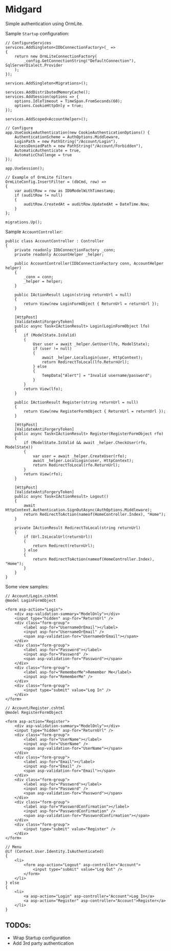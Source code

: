 # Midgard

Simple authentication using OrmLite.

Sample `Startup` configuration:

	// ConfigureServices
	services.AddSingleton<IDbConnectionFactory>(_ =>
	{
		return new OrmLiteConnectionFactory(
			_config.GetConnectionString("DefaultConnection"), SqlServerDialect.Provider
		);
	});

	services.AddSingleton<Migrations>();

	services.AddDistributedMemoryCache();
	services.AddSession(options => {
		options.IdleTimeout = TimeSpan.FromSeconds(60);
		options.CookieHttpOnly = true;
	});

	services.AddScoped<AccountHelper>();

	// Configure
	app.UseCookieAuthentication(new CookieAuthenticationOptions() {
		AuthenticationScheme = AuthOptions.Middleware,
		LoginPath = new PathString("/Account/Login"),
		AccessDeniedPath = new PathString("/Account/Forbidden"),
		AutomaticAuthenticate = true,
		AutomaticChallenge = true
	});

	app.UseSession();

	// Example of OrmLite filters
	OrmLiteConfig.InsertFilter = (dbCmd, row) =>
	{
		var auditRow = row as IDbModelWithTimestamp;
		if (auditRow != null)
		{
			auditRow.CreatedAt = auditRow.UpdatedAt = DateTime.Now;
		}
	};

	migrations.Up();

Sample `AccountController`:

    public class AccountController : Controller
    {
        private readonly IDbConnectionFactory _conn;
        private readonly AccountHelper _helper;

        public AccountController(IDbConnectionFactory conn, AccountHelper helper)
        {
            _conn = conn;
            _helper = helper;
        }

        public IActionResult Login(string returnUrl = null)
        {
            return View(new LoginFormObject { ReturnUrl = returnUrl });
        }

        [HttpPost]
        [ValidateAntiForgeryToken]
        public async Task<IActionResult> Login(LoginFormObject lfo)
        {
            if (ModelState.IsValid)
            {
                User user = await _helper.GetUser(lfo, ModelState);
                if (user != null)
                {
                    await _helper.LocalLogin(user, HttpContext);
                    return RedirectToLocal(lfo.ReturnUrl);
                } else
                {
                    TempData["Alert"] = "Invalid username/password";
                }
            }
            return View(lfo);
        }

        public IActionResult Register(string returnUrl = null)
        {
            return View(new RegisterFormObject { ReturnUrl = returnUrl });
        }

        [HttpPost]
        [ValidateAntiForgeryToken]
        public async Task<IActionResult> Register(RegisterFormObject rfo)
        {
            if (ModelState.IsValid && await _helper.CheckUser(rfo, ModelState))
            {
                var user = await _helper.CreateUser(rfo);
                await _helper.LocalLogin(user, HttpContext);
                return RedirectToLocal(rfo.ReturnUrl);
            }
            return View(rfo);
        }

        [HttpPost]
        [ValidateAntiForgeryToken]
        public async Task<IActionResult> Logout()
        {
            await HttpContext.Authentication.SignOutAsync(AuthOptions.Middleware);
            return RedirectToAction(nameof(HomeController.Index), "Home");
        }

        private IActionResult RedirectToLocal(string returnUrl)
        {
            if (Url.IsLocalUrl(returnUrl))
            {
                return Redirect(returnUrl);
            } else
            {
                return RedirectToAction(nameof(HomeController.Index), "Home");
            }
        }
    }

Some view samples:

	// Account/Login.cshtml
	@model LoginFormObject

	<form asp-action="Login">
		<div asp-validation-summary="ModelOnly"></div>
		<input type="hidden" asp-for="ReturnUrl" />
		<div class="form-group">
			<label asp-for="UsernameOrEmail"></label>
			<input asp-for="UsernameOrEmail" />
			<span asp-validation-for="UsernameOrEmail"></span>
		</div>
		<div class="form-group">
			<label asp-for="Password"></label>
			<input asp-for="Password" />
			<span asp-validation-for="Password"></span>
		</div>
		<div class="form-group">
			<label asp-for="RememberMe">Remember Me</label>
			<input asp-for="RememberMe" />
		</div>
		<div class="form-group">
			<input type="submit" value="Log In" />
		</div>
	</form>

	// Account/Register.cshtml
	@model RegisterFormObject

	<form asp-action="Register">
		<div asp-validation-summary="ModelOnly"></div>
		<input type="hidden" asp-for="ReturnUrl" />
		<div class="form-group">
			<label asp-for="UserName"></label>
			<input asp-for="UserName" />
			<span asp-validation-for="UserName"></span>
		</div>
		<div class="form-group">
			<label asp-for="Email"></label>
			<input asp-for="Email" />
			<span asp-validation-for="Email"></span>
		</div>
		<div class="form-group">
			<label asp-for="Password"></label>
			<input asp-for="Password" />
			<span asp-validation-for="Password"></span>
		</div>
		<div class="form-group">
			<label asp-for="PasswordConfirmation"></label>
			<input asp-for="PasswordConfirmation" />
			<span asp-validation-for="PasswordConfirmation"></span>
		</div>
		<div class="form-group">
			<input type="submit" value="Register" />
		</div>
	</form>

	// Menu
	@if (Context.User.Identity.IsAuthenticated)
	{
		<li>
			<form asp-action="Logout" asp-controller="Account">
				<input type="submit" value="Log Out" />
			</form>
		</li>
	} else
	{
		<li>
			<a asp-action="Login" asp-controller="Account">Log In</a>
			<a asp-action="Register" asp-controller="Account">Register</a>
		</li>
	}

## TODOs:

* Wrap Startup configuration
* Add 3rd party authentication
